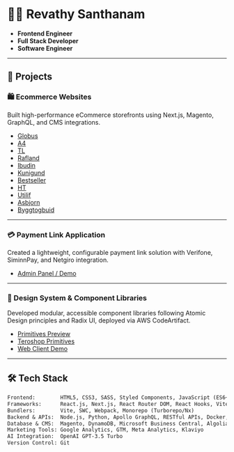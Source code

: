 # 👩‍💻 Revathy Santhanam  
- **Frontend Engineer**  
- **Full Stack Developer**  
- **Software Engineer**

---

## 🚀 Projects

### 🛍️ Ecommerce Websites
Built high-performance eCommerce storefronts using Next.js, Magento, GraphQL, and CMS integrations.

- [Globus](https://globus.is/)
- [A4](https://a4.is/)
- [TL](https://tl.is/)
- [Rafland](https://rafland.is/)
- [Ibudin](https://ibudin.is/)
- [Kunigund](https://kunigund.is/)
- [Bestseller](https://bestseller.is/)
- [HT](https://ht.is/)
- [Utilif](https://utilif.is/)
- [Asbjorn](https://asbjorn.is/)
- [Byggtogbuid](https://byggtogbuid.is/)

---

### 💳 Payment Link Application
Created a lightweight, configurable payment link solution with Verifone, SiminnPay, and Netgiro integration.

- [Admin Panel / Demo](https://dev.clink.is/admin/theme)

---

### 🧩 Design System & Component Libraries
Developed modular, accessible component libraries following Atomic Design principles and Radix UI, deployed via AWS CodeArtifact.

- [Primitives Preview](https://primitives-preview.labs.roanuz.com/)
- [Teroshop Primitives](https://ts-primitives.tero.roanuz.com/)
- [Web Client Demo](https://ts-demo.tero.roanuz.com/product/e4bee85b-8586-ef11-ac23-000d3adddf54)

---

## 🛠️ Tech Stack

```txt
Frontend:        HTML5, CSS3, SASS, Styled Components, JavaScript (ES6+), TypeScript  
Frameworks:      React.js, Next.js, React Router DOM, React Hooks, Vite  
Bundlers:        Vite, SWC, Webpack, Monorepo (Turborepo/Nx)  
Backend & APIs:  Node.js, Python, Apollo GraphQL, RESTful APIs, Docker, AWS CodeArtifact  
Database & CMS:  Magento, DynamoDB, Microsoft Business Central, Algolia, DatoCMS  
Marketing Tools: Google Analytics, GTM, Meta Analytics, Klaviyo  
AI Integration:  OpenAI GPT-3.5 Turbo  
Version Control: Git
```

